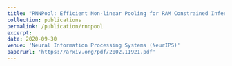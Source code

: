 ```yaml
---
title: "RNNPool: Efficient Non-linear Pooling for RAM Constrained Inference"
collection: publications
permalink: /publication/rnnpool
excerpt: 
date: 2020-09-30
venue: 'Neural Information Processing Systems (NeurIPS)'
paperurl: 'https://arxiv.org/pdf/2002.11921.pdf'
---
```

